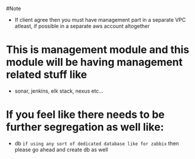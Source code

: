 #Note

- If client agree then you must have management part in a separate VPC atleast, if possible in a separate aws account altogether

# This is management module and this module will be having management related stuff like 
- sonar, jenkins, elk stack, nexus etc...

# If you feel like there needs to be further segregation as well like:
- db `if using any sort of dedicated database like for zabbix` then please go ahead and create db as well
